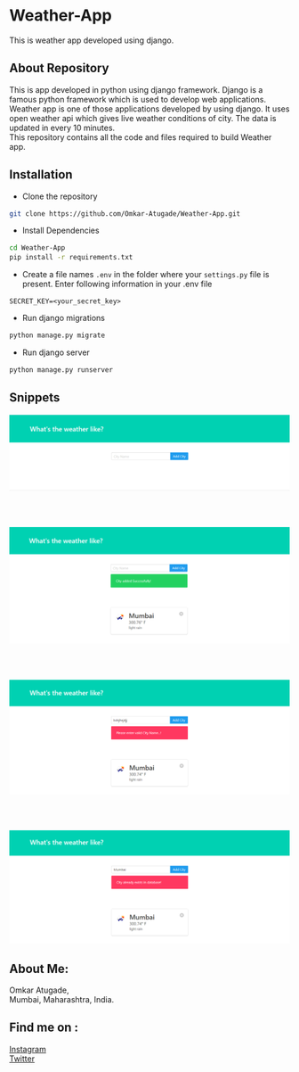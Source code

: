 # Weather-App
This is weather app developed using django.

## About Repository
This is app developed in python using django framework. Django is a famous python framework which is used to develop web applications. Weather app is one of those applications developed by using django. It uses open weather api which gives live weather conditions of city. The data is updated in every 10 minutes.<br>
This repository contains all the code and files required to build Weather app.

## Installation

- Clone the repository

```bash
git clone https://github.com/Omkar-Atugade/Weather-App.git
```

- Install Dependencies

```bash
cd Weather-App
pip install -r requirements.txt
```

- Create a file names `.env` in the folder where your `settings.py` file is present. Enter following information in your .env file

```
SECRET_KEY=<your_secret_key>
```

- Run django migrations

```bash
python manage.py migrate
```

- Run django server

```bash
python manage.py runserver
```


## Snippets
 <p align='center'>
  <img src="w1.png">
  </p>
 <br>
 <br>
 <p align='center'>
  <img src="w2.png">
  </p>
  
 <br>
 <br>
 
 <p align='center'>
  <img src="w3.png">
  </p>
  <br>
 <br>
 
 <p align='center'>
  <img src="w4.png">
  </p>

## About Me:
Omkar Atugade,<br>
Mumbai, Maharashtra, India.

## Find me on :
[Instagram](https://www.instagram.com/omi_atugade/)<br>
[Twitter](https://www.twitter.com/@AtugadeOmkar)
